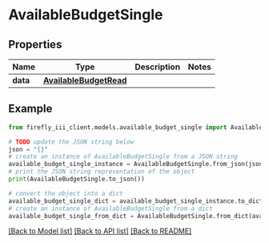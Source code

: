 # AvailableBudgetSingle


## Properties

Name | Type | Description | Notes
------------ | ------------- | ------------- | -------------
**data** | [**AvailableBudgetRead**](AvailableBudgetRead.md) |  | 

## Example

```python
from firefly_iii_client.models.available_budget_single import AvailableBudgetSingle

# TODO update the JSON string below
json = "{}"
# create an instance of AvailableBudgetSingle from a JSON string
available_budget_single_instance = AvailableBudgetSingle.from_json(json)
# print the JSON string representation of the object
print(AvailableBudgetSingle.to_json())

# convert the object into a dict
available_budget_single_dict = available_budget_single_instance.to_dict()
# create an instance of AvailableBudgetSingle from a dict
available_budget_single_from_dict = AvailableBudgetSingle.from_dict(available_budget_single_dict)
```
[[Back to Model list]](../README.md#documentation-for-models) [[Back to API list]](../README.md#documentation-for-api-endpoints) [[Back to README]](../README.md)


